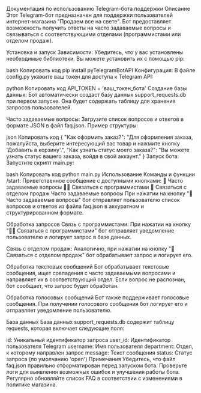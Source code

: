 Документация по использованию Telegram-бота поддержки
Описание
Этот Telegram-бот предназначен для поддержки пользователей интернет-магазина "Продаем все на свете". Бот предоставляет возможность получить ответы на часто задаваемые вопросы и связываться с соответствующими отделами (программистами или отделом продаж).

Установка и запуск
Зависимости: Убедитесь, что у вас установлены необходимые библиотеки. Вы можете установить их с помощью pip:

bash
Копировать код
pip install pyTelegramBotAPI
Конфигурация: В файле config.py укажите ваш токен для доступа к Telegram API:

python
Копировать код
API_TOKEN = 'ваш_токен_бота'
Создание базы данных: Бот автоматически создаст базу данных support_requests.db при первом запуске. Она будет содержать таблицу для хранения запросов пользователей.

Часто задаваемые вопросы: Загрузите список вопросов и ответов в формате JSON в файл faq.json. Пример структуры:

json
Копировать код
{
    "Как оформить заказ?": "Для оформления заказа, пожалуйста, выберите интересующий вас товар и нажмите кнопку 'Добавить в корзину'.",
    "Как узнать статус моего заказа?": "Вы можете узнать статус вашего заказа, войдя в свой аккаунт."
}
Запуск бота: Запустите скрипт main.py:

bash
Копировать код
python main.py
Использование
Команды и функции
/start: Приветственное сообщение с доступными кнопками:
🛒 Часто задаваемые вопросы
👨‍💻 Связаться с программистами
💼 Связаться с отделом продаж
Часто задаваемые вопросы
При нажатии на кнопку "🛒 Часто задаваемые вопросы" бот отправляет пользователю список вопросов и ответов из файла faq.json в аккуратном и структурированном формате.

Обработка запросов
Связь с программистами: При нажатии на кнопку "👨‍💻 Связаться с программистами" бот отправляет уведомление пользователю и логирует запрос в базе данных.

Связь с отделом продаж: Аналогично, при нажатии на кнопку "💼 Связаться с отделом продаж" бот обрабатывает запрос и логирует его.

Обработка текстовых сообщений
Бот обрабатывает текстовые сообщения, ищет совпадения с часто задаваемыми вопросами и направляет их в соответствующий отдел. Если вопрос не распознан, бот сообщает, что запрос будет обработан.

Обработка голосовых сообщений
Бот также поддерживает голосовые сообщения. При получении голосового сообщения бот логирует его и отправляет уведомление пользователю.

База данных
База данных support_requests.db содержит таблицу requests, которая включает следующие поля:

id: Уникальный идентификатор запроса
user_id: Идентификатор пользователя Telegram
username: Имя пользователя
department: Отдел, к которому направлен запрос
message: Текст сообщения
status: Статус запроса (по умолчанию 'open')
Примечания
Убедитесь, что файл faq.json правильно отформатирован перед запуском бота.
Проверьте логи для выявления возможных ошибок и улучшения работы бота.
Регулярно обновляйте список FAQ в соответствии с изменениями в политике магазина.